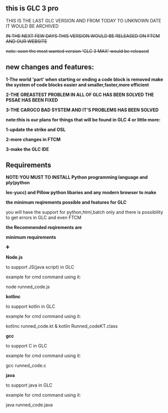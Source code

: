 ## this is GLC 3 pro

THIS IS THE LAST GLC VERSION AND FROM TODAY TO UNKNOWN DATE IT WOULD BE ARCHIVED


~~IN THE NEXT FEW DAYS THIS VERSION WOULD BE RELEASED ON FTCM AND OUR WEBSITE~~

~~note: soon the most wanted version 'GLC 3 MAX' would be released~~


## new changes and features:


**1-The world 'part' when starting or ending a code block is removed make the system of code blocks easier and smaller,faster,more efficient**

**2-THE GREASTEST PROBLEM IN ALL OF GLC HAS BEEN SOLVED THE PSSAE HAS BEEN FIXED**

**3-THE CAROCO BAD SYSTEM AND IT'S PROBLEMS HAS BEEN SOLVED**

**note:this is our plans for things that will be found in GLC 4 or little more:**

**1-update the strike and OSL**

**2-more changes in FTCM**

**3-make the GLC IDE**

## Requirements
**NOTE:YOU MUST TO INSTALL Python programming language and ply(python**


**lex-yucc) and Pillow python libaries and any modern browser to make**


**the minimum reqirements possible and features for GLC**

you will have the support for python,html,batch only and there is possibility to get errors in GLC and even FTCM

**the Recommended reqirements are**

**minimum requirements**

**➕**

**Node.js**


to support JS(java script) in GLC


example for cmd command using it:


node runned_code.js


**kotlinc**


to support kotlin in GLC


example for cmd command using it:


kotlinc runned_code.kt & kotlin Runned_codeKT.class


**gcc**


to support C in GLC


example for cmd command using it:


gcc runned_code.c


**java**


to support java in GLC


example for cmd command using it:


java runned_code.java
